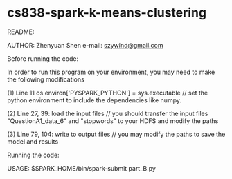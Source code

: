 # cs838-spark-k-means-clustering

README:

AUTHOR: Zhenyuan Shen
e-mail: szywind@gmail.com


Before running the code:

In order to run this program on your environment, you may need to make the following modifications

(1) Line 11 os.environ['PYSPARK_PYTHON'] = sys.executable // set the python environment to include the dependencies like numpy.

(2) Line 27, 39: load the input files // you should transfer the input files "QuestionA1_data_6" and "stopwords" to your HDFS
and modify the paths

(3) Line 79, 104: write to output files // you may modify the paths to save the model and results


Running the code:

USAGE: $SPARK_HOME/bin/spark-submit part_B.py
